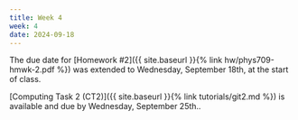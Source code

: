 ```yaml
---
title: Week 4
week: 4
date: 2024-09-18
---
```


The due date for [Homework #2]({{ site.baseurl }}{% link hw/phys709-hmwk-2.pdf %}) was extended to Wednesday, September 18th, at the start of class. 

[Computing Task 2 (CT2)]({{ site.baseurl }}{% link tutorials/git2.md %}) is available and due by Wednesday, September 25th.. 

<!--

1. Create a [new repository based on Just the Class](https://github.com/kevinlin1/just-the-class/generate).
1. Configure a [publishing source for GitHub Pages](https://help.github.com/en/articles/configuring-a-publishing-source-for-github-pages). Your course website is now live!
1. Update `_config.yml` with your course information.
1. Edit and create `.md` [Markdown files](https://guides.github.com/features/mastering-markdown/) to add your content.
-->
